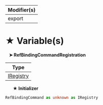 | Modifier(s)                            |
|----------------------------------------|
| export |

# &#9733; Variable(s)

&nbsp;&nbsp; **&#10148; RefBindingCommandRegistration**

| Type                        |
|-----------------------------|
| [IRegistry](/kernel/interface/di/iregistry.md) |

&nbsp;&nbsp;&nbsp;&nbsp;&nbsp; **&#9733; Initializer**

```ts
RefBindingCommand as unknown as IRegistry
```